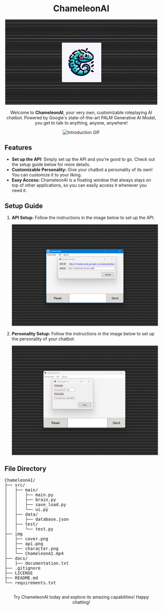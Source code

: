 <h1 align="center">ChameleonAI</h1>

<p align="center">
  <img src="img/cover.png" alt="Cover Photo" width="500">
</p>

<p align="center">
  Welcome to <b>ChameleonAI</b>, your very own, customizable roleplaying AI chatbot. Powered by Google's state-of-the-art PALM Generative AI Model, you get to talk to anything, anyone, anywhere!
</p>

<p align="center">
  <img src="img/ChameleonAI.gif" alt="Introduction GIF" width="500">
</p>


<h2>Features</h2>
<ul>
  <li><b>Set up the API:</b> Simply set up the API and you're good to go. Check out the setup guide below for more details.</li>
  <li><b>Customizable Personality:</b> Give your chatbot a personality of its own! You can customize it to your liking.</li>
  <li><b>Easy Access:</b> ChameleonAI is a floating window that always stays on top of other applications, so you can easily access it whenever you need it.</li>
</ul>

<h2>Setup Guide</h2>
<ol>
  <li><b>API Setup:</b> Follow the instructions in the image below to set up the API.
    <p align="center">
      <img src="img/api.png" alt="API Setup" width="500">
    </p>
  </li>
  <li><b>Personality Setup:</b> Follow the instructions in the image below to set up the personality of your chatbot.
    <p align="center">
      <img src="img/character.png" alt="Personality Setup" width="500">
    </p>
  </li>
</ol>


<h2>File Directory</h2>

<pre>
ChameleonAI/
├── src/
│   ├── main/
│   │   ├── main.py
│   │   ├── brain.py
│   │   ├── save_load.py
│   │   └── ui.py
│   ├── data/
│   │   ├── database.json
│   ├── test/
│   │   └── test.py
├── img
│   ├── cover.png
│   ├── api.png
│   ├── character.png
│   └── ChameleonAI.mp4
├── docs/
│   ├── documentation.txt
├── .gitignore
├── LICENSE
├── README.md
└── requirements.txt

</pre>

<p align="center">
  Try ChameleonAI today and explore its amazing capabilities! Happy chatting!
</p>
